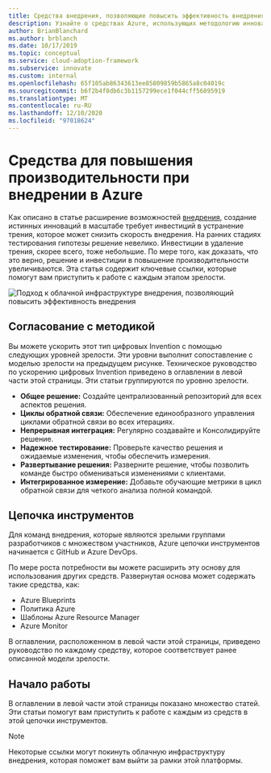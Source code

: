 ```yaml
---
title: Средства внедрения, позволяющие повысить эффективность внедрения
description: Узнайте о средствах Azure, использующих методологию инноваций, чтобы устранить трение и повысить эффективность внедрения по мере их готовности.
author: BrianBlanchard
ms.author: brblanch
ms.date: 10/17/2019
ms.topic: conceptual
ms.service: cloud-adoption-framework
ms.subservice: innovate
ms.custom: internal
ms.openlocfilehash: 65f105ab86343613ee85809859b5865a8c04019c
ms.sourcegitcommit: b6f2b4f8db6c3b1157299ece1f044cff56895919
ms.translationtype: MT
ms.contentlocale: ru-RU
ms.lasthandoff: 12/10/2020
ms.locfileid: "97018624"
---
```

# <a name="tools-to-empower-adoption-in-azure"></a>Средства для повышения производительности при внедрении в Azure

Как описано в статье расширение возможностей [внедрения](../considerations/ci-cd.md), создание истинных инноваций в масштабе требует инвестиций в устранение трения, которое может снизить скорость внедрения. На ранних стадиях тестирования гипотезы решение невелико. Инвестиции в удаление трения, скорее всего, тоже небольшие. По мере того, как доказать, что это верно, решение и инвестиции в повышение производительности увеличиваются. Эта статья содержит ключевые ссылки, которые помогут вам приступить к работе с каждым этапом зрелости.

![Подход к облачной инфраструктуре внедрения, позволяющий повысить эффективность внедрения](../../_images/innovate/empower-adoption-maturity.png)

## <a name="alignment-to-the-methodology"></a>Согласование с методикой

Вы можете ускорить этот тип цифровых Invention с помощью следующих уровней зрелости. Эти уровни выполнит сопоставление с моделью зрелости на предыдущем рисунке. Техническое руководство по ускорению цифровых Invention приведено в оглавлении в левой части этой страницы. Эти статьи группируются по уровню зрелости.

- **Общее решение:** Создайте централизованный репозиторий для всех аспектов решения.
- **Циклы обратной связи:** Обеспечение единообразного управления циклами обратной связи во всех итерациях.
- **Непрерывная интеграция:** Регулярно создавайте и Консолидируйте решение.
- **Надежное тестирование:** Проверьте качество решения и ожидаемые изменения, чтобы обеспечить измерения.
- **Развертывание решения:** Разверните решение, чтобы позволить команде быстро обмениваться изменениями с клиентами.
- **Интегрированное измерение:** Добавьте обучающие метрики в цикл обратной связи для четкого анализа полной командой.

## <a name="toolchain"></a>Цепочка инструментов

Для команд внедрения, которые являются зрелыми группами разработчиков с множеством участников, Azure цепочки инструментов начинается с GitHub и Azure DevOps.

По мере роста потребности вы можете расширить эту основу для использования других средств. Развернутая основа может содержать такие средства, как:

- Azure Blueprints
- Политика Azure
- Шаблоны Azure Resource Manager
- Azure Monitor

В оглавлении, расположенном в левой части этой страницы, приведено руководство по каждому средству, которое соответствует ранее описанной модели зрелости.

## <a name="get-started"></a>Начало работы

В оглавлении в левой части этой страницы показано множество статей. Эти статьи помогут вам приступить к работе с каждым из средств в этой цепочки инструментов.

> [!NOTE]
> Некоторые ссылки могут покинуть облачную инфраструктуру внедрения, которая поможет вам выйти за рамки этой платформы.
